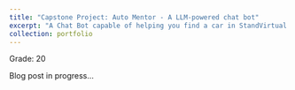 ```yaml
---
title: "Capstone Project: Auto Mentor - A LLM-powered chat bot"
excerpt: "A Chat Bot capable of helping you find a car in StandVirtual & vehicle price appraisal using UMAP.<br/><img src='/images/automentor.jpeg'><br/>"
collection: portfolio
---
```


Grade: 20

Blog post in progress...
